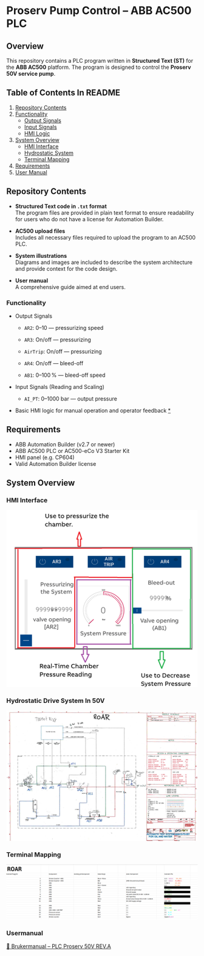 
# Proserv Pump Control – ABB AC500 PLC

## Overview

This repository contains a PLC program written in **Structured Text (ST)** for the **ABB AC500** platform. The program is designed to control the **Proserv 50V service pump**.

##  Table of Contents In README

1. [Repository Contents](#repository-contents)  
2. [Functionality](#functionality)  
   - [Output Signals](#output-signals)  
   - [Input Signals](#input-signals)  
   - [HMI Logic](#hmi-logic)  
3. [System Overview](#system-overview)  
   - [HMI Interface](#hmi-interface)  
   - [Hydrostatic System](#hydrostatic-system)  
   - [Terminal Mapping](#terminal-mapping)  
4. [Requirements](#requirements)  
5. [User Manual](#user-manual)  
  


## Repository Contents

- **Structured Text code in `.txt` format**  
  The program files are provided in plain text format to ensure readability for users who do not have a license for Automation Builder.

- **AC500 upload files**  
  Includes all necessary files required to upload the program to an AC500 PLC.

- **System illustrations**  
  Diagrams and images are included to describe the system architecture and provide context for the code design.

- **User manual**  
  A comprehensive guide aimed at end users.

### Functionality
- Output Signals
  - `AR2`: 0–10 — pressurizing speed 
  - `AR3`: On/off — pressurizing
  - `AirTrip`: On/off — pressurizing
    
  - `AR4`: On/off — bleed-off  
  - `AB1`: 0–100 % — bleed-off speed  
  
- Input Signals (Reading and Scaling) 
  - `AI_PT`: 0–1000 bar — output pressure 

- Basic HMI logic for manual operation and operator feedback [*](#hydrostatic-drive-system-in-50v)


## Requirements
- ABB Automation Builder (v2.7 or newer)
- ABB AC500 PLC or AC500-eCo V3 Starter Kit
- HMI panel (e.g. CP604)
- Valid Automation Builder license

## System Overview
### HMI Interface
![HMIm](images/HMI%20Interface.png)

### Hydrostatic Drive System In 50V
![Hydrostatic System](images/Hydraulic-Mechanical%20Overview.png)

### Terminal Mapping
![Terminal Mapping](images/Input%20channels%20and%20terminal%20numbers.png)

### Usermanual
[📘 Brukermanual – PLC Proserv 50V REV.A](Usermanual%20PLC%20proserv%2050V%20REV.A%20.pdf)

